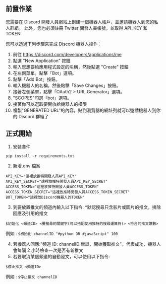 ## 前置作業

您需要在 Discord 開發人員網站上創建一個機器人帳戶，並邀請機器人到您的私人群組。
此外，您也必須註冊 Twitter 開發人員帳號，並取得 API_KEY 和 TOKEN

您可以透過下列步驟來完成 Discord 機器人操作：

1. 前往 https://discord.com/developers/applications/me
2. 點選 "New Application" 按鈕
3. 輸入您想要給應用程式設定的名稱，然後點選 "Create" 按鈕
4. 在左側菜單，點擊「Bot」選項。
5. 點擊「Add Bot」按鈕。
6. 輸入機器人的名稱，然後點擊「Save Changes」按鈕。
7. 接著左側菜單，點擊「OAuth2 > URL Generator」選項。
8. "SCOPES"勾選「bot」選項。
9. 接著你可以選取要開放給機器人的權限
10. 複製"GENERATED URL"的內容，貼到瀏覽器的網址列就可以邀請機器人到你的 Discord 群組了

## 正式開始

1. 安裝套件

```
pip install -r requirements.txt
```

2. 新增.env 檔案

```
API_KEY="這裡放推特開發人員API_KEY"
API_KEY_SECRET="這裡放推特開發人員API_KEY_SECRET"
ACCESS_TOKEN="這裡放推特開發人員ACCESS_TOKEN"
ACCESS_TOKEN_SECRET="這裡放推特開發人員ACCESS_TOKEN_SECRET"
BOT_TOKEN="這裡放Discord機器人的TOKEN"
```

3. 到要放置推文的頻道內輸入以下指令: \*默認搜尋只含影片或圖片的推文，排除回應及引用的推文

```
$初始化 <頻道ID> <要搜尋的關鍵字(可以搭配使用推特的搜尋運算符)> <符合的推文讚數>
```

例如 : `$初始化 channelID "#python OR #javaScript" 100`

4. 若機器人回應:"頻道 ID: channelID 無誤，開始獲取推文"，代表成功，機器人會每隔 2 小時檢查一次是否有新推文
5. 若要取消某個頻道的自動發文，可以使用以下指令:

```
$停止推文 <頻道ID>
```

例如 : `$停止推文 channelID`
